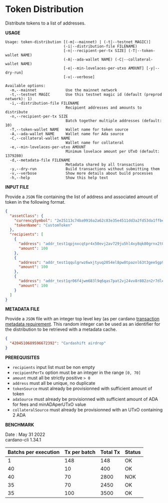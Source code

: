 # Token Distribution

Distribute tokens to a list of addresses.
  
**USAGE**

```
Usage: token-distribution [(-m|--mainnet) | (-t|--testnet MAGIC)]
                          (-i|--distribution-file FILENAME) 
                          [-n|--recipient-per-tx SIZE] (-T|--token-wallet NAME)
                          (-A|--ada-wallet NAME) (-C|--collateral-wallet NAME) 
                          [-e|--min-lovelaces-per-utxo AMOUNT] [-y|--dry-run] 
                          [-v|--verbose]

Available options:
  -m,--mainnet             Use the mainnet network
  -t,--testnet MAGIC       Use this testnet magic id (default (preprod network): 1)
  -i,--distribution-file FILENAME
                           Recipient addresses and amounts to distribute
  -n,--recipient-per-tx SIZE
                           Batch together multiple addresses (default: 10)
  -T,--token-wallet NAME   Wallet name for token source
  -A,--ada-wallet NAME     Wallet name for Ada source
  -C,--collateral-wallet NAME
                           Wallet name for collateral
  -e,--min-lovelaces-per-utxo AMOUNT
                           Minimum lovelace amount per UTxO (default: 1379280)
  -d,--metadata-file FILENAME
                           Metadata shared by all transactions
  -y,--dry-run             Build transactions without submitting them
  -v,--verbose             Show more details about build processes
  -h,--help                Show this help text
```
  
**INPUT FILE**
  
Provide a `JSON` file containing the list of address and associated amount of token in the following format.
  
```json
{
  "assetClass": {
    "currencySymbol": "2e25113c74ba9916a2a62c83e35e4511dd3a2fd53da1ffbed2ff66ab",
    "tokenName": "CustomToken"
  },
  "recipients": [
    {
      "address": "addr_test1qpjnxcqtpr4x50evj2av729ju5hl4xy8qk80grnx2t0tgngktlq886thdlasr93qxhtuvkqtjahrhgrpsdxxh3h2r2js9aruk4",
      "amount": 100
    },
    {
      "address": "addr_test1qqulgrwz6wxjtyuq2054el8pw8tpaznl63t3gee5gp9qyacktlq886thdlasr93qxhtuvkqtjahrhgrpsdxxh3h2r2jsrj52es",
      "amount": 100
    },
    {
      "address": "addr_test1qr06f4jwm683l9q6qas7pat2vj24vv8r802zn2r7dlexxnqktlq886thdlasr93qxhtuvkqtjahrhgrpsdxxh3h2r2jseca6jx",
      "amount": 100
    }
  ]
}
```

**METADATA FILE**

Provide a `JSON` file with an integer top level key (as per cardano [transaction metadata requirement](https://developers.cardano.org/docs/transaction-metadata/). This random integer can be used as an identifier for the distribution to be retrieved with a metadata cache.

```json
{
  "4204510689596672392": "Cardashift airdrop"
}
```

**PREREQUISITES**

- `recipients` input list must be non empty
- `recipientPerTx` option must be an integer in the range `[0, 70]`
- `amount` must all be strictly positive `> 0`
- `address` must all be unique, no duplicate
- `tokenSource` must already be provisionned with sufficient amount of token
- `adaSource` must already be provisionned with sufficient amount of ADA for fees and minADAperUTxO value
- `collateralSource` must already be provisionned with an UTxO containing 2 ADA

**BENCHMARK**

Date : May 31 2022 </br>
cardano-cli 1.34.1

| Batchs per execution | Tx per batch | Total Tx | Status |
|----------------------|--------------|----------|--------|
| 1                    | 148          | 148      | OK     |
| 40                   | 10           | 400      | OK     |
| 40                   | 70           | 2800     | NOK    |
| 35                   | 70           | 2450     | OK     |
| 35                   | 100          | 3500     | OK     |
